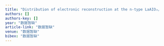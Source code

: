 ```yaml
---
title: "Distribution of electronic reconstruction at the n-type LaAIO₃/SrTiO₃ interface revealed by hard x-ray photoemission spectroscopy"
authors: []
authors-key: []
year: "数据暂缺"
article-link: "数据暂缺"
venue: "数据暂缺"
bibex: "数据暂缺"
---
```

